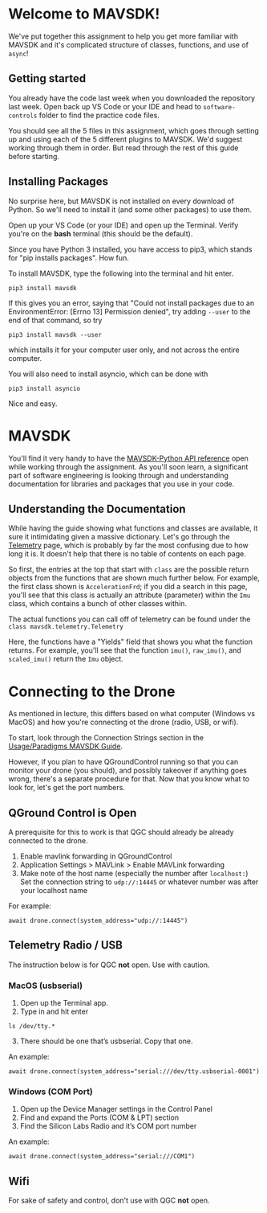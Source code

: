 # Welcome to MAVSDK!
We've put together this assignment to help you get more familiar with MAVSDK and it's complicated structure of classes, functions, and use of `async`!

## Getting started
You already have the code last week when you downloaded the repository last week. Open back up VS Code or your IDE and head to `software-controls` folder to find the practice code files.

You should see all the 5 files in this assignment, which goes through setting up and using each of the 5 different plugins to MAVSDK. We'd suggest working through them in order. But read through the rest of this guide before starting.

## Installing Packages
No surprise here, but MAVSDK is not installed on every download of Python. So we'll need to install it (and some other packages) to use them.

Open up your VS Code (or your IDE) and open up the Terminal. Verify you're on the **bash** terminal (this should be the default).

Since you have Python 3 installed, you have access to pip3, which stands for "pip installs packages". How fun.

To install MAVSDK, type the following into the terminal and hit enter.
```
pip3 install mavsdk
```
If this gives you an error, saying that "Could not install packages due to an EnvironmentError: [Errno 13] Permission denied", try adding `--user` to the end of that command, so try
```
pip3 install mavsdk --user
```
which installs it for your computer user only, and not across the entire computer.

You will also need to install asyncio, which can be done with 
```
pip3 install asyncio
```
Nice and easy.

# MAVSDK
You'll find it very handy to have the [MAVSDK-Python API reference](http://mavsdk-python-docs.s3-website.eu-central-1.amazonaws.com/) open while working through the assignment. As you'll soon learn, a significant part of software engineering is looking through and understanding documentation for libraries and packages that you use in your code.

## Understanding the Documentation
While having the guide showing what functions and classes are available, it sure it intimidating given a massive dictionary. Let's go through the [Telemetry](http://mavsdk-python-docs.s3-website.eu-central-1.amazonaws.com/plugins/telemetry.html) page, which is probably by far the most confusing due to how long it is. It doesn't help that there is no table of contents on each page.

So first, the entries at the top that start with `class` are the possible return objects from the functions that are shown much further below. For example, the first class shown is `AccelerationFrd`; if you did a search in this page, you'll see that this class is actually an attribute (parameter) within the `Imu` class, which contains a bunch of other classes within.

The actual functions you can call off of telemetry can be found under the `class mavsdk.telemetry.Telemetry` 

Here, the functions have a "Yields" field that shows you what the function returns. For example, you'll see that the function `imu()`, `raw_imu()`, and `scaled_imu()` return the `Imu` object.

# Connecting to the Drone
As mentioned in lecture, this differs based on what computer (Windows vs MacOS) and how you're connecting ot the drone (radio, USB, or wifi).

To start, look through the Connection Strings section in the [Usage/Paradigms MAVSDK Guide](https://mavsdk.mavlink.io/v0.29.0/en/guide/general_usage.html#connection_string).

However, if you plan to have QGroundControl running so that you can monitor your drone (you should), and possibly takeover if anything goes wrong, there's a separate procedure for that. Now that you know what to look for, let's get the port numbers.

## QGround Control is Open
A prerequisite for this to work is that QGC should already be already connected to the drone.
1. Enable mavlink forwarding in QGroundControl
2. Application Settings > MAVLink > Enable MAVLink forwarding
3. Make note of the host name (especially the number after `localhost:`)
Set the connection string to 
`udp://:14445`
or whatever number was after your localhost name

For example:
```
await drone.connect(system_address="udp://:14445")
```

## Telemetry Radio / USB
The instruction below is for QGC **not** open. Use with caution.
### MacOS (usbserial)
1. Open up the Terminal app.
2. Type in and hit enter
```
ls /dev/tty.*
```
3. There should be one that’s usbserial. Copy that one.

An example:
```
await drone.connect(system_address="serial:///dev/tty.usbserial-0001")
```
### Windows (COM Port)
1. Open up the Device Manager settings in the Control Panel
2. Find and expand the Ports (COM & LPT) section
3. Find the Silicon Labs Radio and it’s COM port number

An example:
```
await drone.connect(system_address="serial:///COM1") 
```
## Wifi
For sake of safety and control, don't use with QGC **not** open.
